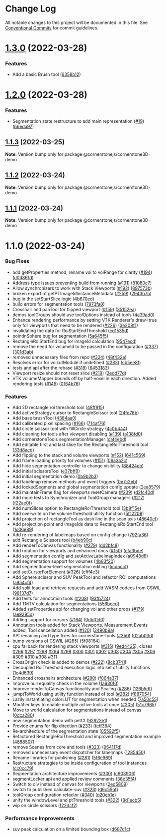 # Change Log

All notable changes to this project will be documented in this file.
See [Conventional Commits](https://conventionalcommits.org) for commit guidelines.

# [1.3.0](https://github.com/PrecisionMetrics/cornerstone3d-FORPUBLIC/compare/@cornerstonejs/cornerstone3D-demo@1.2.0...@cornerstonejs/cornerstone3D-demo@1.3.0) (2022-03-28)


### Features

* Add a basic Brush tool ([6358b12](https://github.com/PrecisionMetrics/cornerstone3d-FORPUBLIC/commit/6358b126c9d03bd349f864cec53d22c92f8b1405))





# [1.2.0](https://github.com/PrecisionMetrics/cornerstone3d-FORPUBLIC/compare/@cornerstonejs/cornerstone3D-demo@1.1.3...@cornerstonejs/cornerstone3D-demo@1.2.0) (2022-03-28)


### Features

* Segmentation state restructure to add main representation ([#19](https://github.com/PrecisionMetrics/cornerstone3d-FORPUBLIC/issues/19)) ([b6eda97](https://github.com/PrecisionMetrics/cornerstone3d-FORPUBLIC/commit/b6eda97ab77ec244fd2e3a8c7d164efe78a4516f))





## [1.1.3](https://github.com/PrecisionMetrics/cornerstone3d-FORPUBLIC/compare/@cornerstonejs/cornerstone3D-demo@1.1.2...@cornerstonejs/cornerstone3D-demo@1.1.3) (2022-03-25)

**Note:** Version bump only for package @cornerstonejs/cornerstone3D-demo





## [1.1.2](https://github.com/PrecisionMetrics/cornerstone3d-FORPUBLIC/compare/@cornerstonejs/cornerstone3D-demo@1.1.1...@cornerstonejs/cornerstone3D-demo@1.1.2) (2022-03-24)

**Note:** Version bump only for package @cornerstonejs/cornerstone3D-demo





## [1.1.1](https://github.com/PrecisionMetrics/cornerstone3d-FORPUBLIC/compare/@cornerstonejs/cornerstone3D-demo@1.1.0...@cornerstonejs/cornerstone3D-demo@1.1.1) (2022-03-24)

**Note:** Version bump only for package @cornerstonejs/cornerstone3D-demo





# 1.1.0 (2022-03-24)


### Bug Fixes

* add getProperties method, rename voi to voiRange for clarity ([#194](https://github.com/PrecisionMetrics/cornerstone3d-FORPUBLIC/issues/194)) ([d0d861d](https://github.com/PrecisionMetrics/cornerstone3d-FORPUBLIC/commit/d0d861dbcc69df681540a7e37b60c6a5fa2caaa3))
* Address type issues preventing build from running ([#131](https://github.com/PrecisionMetrics/cornerstone3d-FORPUBLIC/issues/131)) ([81080c7](https://github.com/PrecisionMetrics/cornerstone3d-FORPUBLIC/commit/81080c719ea75cba7168165e5f733f4a7d6ec236))
* Allow synchronizers to work with Stack Viewports ([#192](https://github.com/PrecisionMetrics/cornerstone3d-FORPUBLIC/issues/192)) ([897573b](https://github.com/PrecisionMetrics/cornerstone3d-FORPUBLIC/commit/897573be5188a2e7fd39e4f0f9fc4d587c868155))
* broken export of getPTImageIdInstanceMetadata ([#259](https://github.com/PrecisionMetrics/cornerstone3d-FORPUBLIC/issues/259)) ([2943b7b](https://github.com/PrecisionMetrics/cornerstone3d-FORPUBLIC/commit/2943b7ba2be1d02af837916ab8126d1d239e11a2))
* bug in the setStartSlice logic ([4b670cd](https://github.com/PrecisionMetrics/cornerstone3d-FORPUBLIC/commit/4b670cd9f7d10858f1d4baabdce6ee8b81f37b41))
* build errors for segmentation tools ([7973fa8](https://github.com/PrecisionMetrics/cornerstone3d-FORPUBLIC/commit/7973fa8b20bddcd1a7edf733785f213804be3349))
* Crosshair and panTool for flipped viewport ([#159](https://github.com/PrecisionMetrics/cornerstone3d-FORPUBLIC/issues/159)) ([35152ea](https://github.com/PrecisionMetrics/cornerstone3d-FORPUBLIC/commit/35152ea1b7211f5e4fc2f5edb55bc5f8e70aa3d6))
* demos toolGroups should use toolOptions instead of tools ([4a39ad0](https://github.com/PrecisionMetrics/cornerstone3d-FORPUBLIC/commit/4a39ad0f434a077d90465bc259ca2950ee09e115))
* Enhance rendering performance by setting VTK Renderer's draw=true only for viewports that need to be rendered ([#226](https://github.com/PrecisionMetrics/cornerstone3d-FORPUBLIC/issues/226)) ([3e208f1](https://github.com/PrecisionMetrics/cornerstone3d-FORPUBLIC/commit/3e208f11556e80c7ca53f76ef20c87613d57c989))
* invalidating the data for RoiStartEndThreshold ([cd1535d](https://github.com/PrecisionMetrics/cornerstone3d-FORPUBLIC/commit/cd1535d77dd2fe551fa8e0fab0a4ac2bd16c38dc))
* pointInSphere bug for segmentation ([5a645f5](https://github.com/PrecisionMetrics/cornerstone3d-FORPUBLIC/commit/5a645f5b075d51c8dca5a273f5bccc653085a778))
* RectangleRoiStartEnd bug for imageId calculation ([9547ecd](https://github.com/PrecisionMetrics/cornerstone3d-FORPUBLIC/commit/9547ecdb6a58e129f041881b8b2989c95e842a9d))
* remove the need for volumeId to be passed in the configuration ([#337](https://github.com/PrecisionMetrics/cornerstone3d-FORPUBLIC/issues/337)) ([301d3ab](https://github.com/PrecisionMetrics/cornerstone3d-FORPUBLIC/commit/301d3ab61a4a29851f51f905dc6a94d20f6eae6a))
* removed unnecessary files from repo ([#324](https://github.com/PrecisionMetrics/cornerstone3d-FORPUBLIC/issues/324)) ([48f432e](https://github.com/PrecisionMetrics/cornerstone3d-FORPUBLIC/commit/48f432e72323567a13083cb274d65e56b3442635))
* Resolves error for voiLutModule if undefined ([#283](https://github.com/PrecisionMetrics/cornerstone3d-FORPUBLIC/issues/283)) ([cb5ee8f](https://github.com/PrecisionMetrics/cornerstone3d-FORPUBLIC/commit/cb5ee8fdebc7d6c7cf97b952061021f93046ad20))
* tests and api after the rebase ([#319](https://github.com/PrecisionMetrics/cornerstone3d-FORPUBLIC/issues/319)) ([6453183](https://github.com/PrecisionMetrics/cornerstone3d-FORPUBLIC/commit/64531833942f2db62cae3313a948ec38b9b5015c))
* Viewport resize should not reset slice ([#219](https://github.com/PrecisionMetrics/cornerstone3d-FORPUBLIC/issues/219)) ([2edd77d](https://github.com/PrecisionMetrics/cornerstone3d-FORPUBLIC/commit/2edd77d4d54dfcc7ffe1634cb8c3081928d8dd5e))
* VTK volumeMapper bounds off by half-voxel in each direction. Added rendering tests ([#145](https://github.com/PrecisionMetrics/cornerstone3d-FORPUBLIC/issues/145)) ([0164b76](https://github.com/PrecisionMetrics/cornerstone3d-FORPUBLIC/commit/0164b765cf1bd9121112bdc286f699f606393da0))


### Features

* Add 2D rectangle roi threshold tool ([48ff815](https://github.com/PrecisionMetrics/cornerstone3d-FORPUBLIC/commit/48ff81540534d21d6601c4db81abfdd706652607))
* Add activeStrategy cursor to RectangleScissor tool ([24fd78b](https://github.com/PrecisionMetrics/cornerstone3d-FORPUBLIC/commit/24fd78b5e1960843cfc4b60fd8fcb349f54ef2b7))
* Add base brushTool ([4384aa0](https://github.com/PrecisionMetrics/cornerstone3d-FORPUBLIC/commit/4384aa0fea6505db22d3c53e3b46d495d08766f6))
* Add calibrated pixel spacing ([#166](https://github.com/PrecisionMetrics/cornerstone3d-FORPUBLIC/issues/166)) ([714af76](https://github.com/PrecisionMetrics/cornerstone3d-FORPUBLIC/commit/714af76265099f8298e8d3f8c900f51cce9bf780))
* Add circle scissor tool with fillCircle strategy ([4c0b444](https://github.com/PrecisionMetrics/cornerstone3d-FORPUBLIC/commit/4c0b4444f61c33c02e31c33aa3bc53e62196ceb2))
* Add cleaning for tools after viewport disabling ([#139](https://github.com/PrecisionMetrics/cornerstone3d-FORPUBLIC/issues/139)) ([a138fd0](https://github.com/PrecisionMetrics/cornerstone3d-FORPUBLIC/commit/a138fd0805d09808c1dad1da7742c0d818c186f8))
* Add cornerstoneTools segmentationManager ([caf4ebd](https://github.com/PrecisionMetrics/cornerstone3d-FORPUBLIC/commit/caf4ebdacdaee8672055af71633c1b02b82e8d34))
* Add editable first and last slice for the RectangleRoiThreshold tool ([33d8acd](https://github.com/PrecisionMetrics/cornerstone3d-FORPUBLIC/commit/33d8acd49742204efad7b1c81dab343646ba102a))
* Add flipping to the stack and volume viewports ([#152](https://github.com/PrecisionMetrics/cornerstone3d-FORPUBLIC/issues/152)) ([641c569](https://github.com/PrecisionMetrics/cornerstone3d-FORPUBLIC/commit/641c569f1677e4983ae0772bfb5f39e5bc44accb))
* Add frame loading priority for volumes ([#151](https://github.com/PrecisionMetrics/cornerstone3d-FORPUBLIC/issues/151)) ([09a3a2c](https://github.com/PrecisionMetrics/cornerstone3d-FORPUBLIC/commit/09a3a2cdd0756332e8297f44e4d61643f6241b45))
* Add hide segmentation controller to change visibility ([88424eb](https://github.com/PrecisionMetrics/cornerstone3d-FORPUBLIC/commit/88424eb8d3052b77abf1021184aefcba53ef89df))
* Add initial scissorsTool ([e37bff9](https://github.com/PrecisionMetrics/cornerstone3d-FORPUBLIC/commit/e37bff9c14dc2ee870f895190f951fa20f8bb662))
* Add initial segmentation demo ([0b9b2b3](https://github.com/PrecisionMetrics/cornerstone3d-FORPUBLIC/commit/0b9b2b3932f65e6794327c86cc4212a58a9f837c))
* Add labelmap remove methods and event triggers ([0e7c2eb](https://github.com/PrecisionMetrics/cornerstone3d-FORPUBLIC/commit/0e7c2eb27cc77980b8369818b041170a6d5ef4be))
* Add lockedSegments and global segmentation config update ([2ea8579](https://github.com/PrecisionMetrics/cornerstone3d-FORPUBLIC/commit/2ea8579d3ad58a208f9b59f05eb4b594eebb79dd))
* Add maintainFrame flag for viewports resetCamera ([#239](https://github.com/PrecisionMetrics/cornerstone3d-FORPUBLIC/issues/239)) ([d2fc40d](https://github.com/PrecisionMetrics/cornerstone3d-FORPUBLIC/commit/d2fc40d067dd937287f5819c7ff767a16e6ef60d))
* Add more tests to Synchronizer and ToolGroup managers ([#217](https://github.com/PrecisionMetrics/cornerstone3d-FORPUBLIC/issues/217)) ([f22ae0f](https://github.com/PrecisionMetrics/cornerstone3d-FORPUBLIC/commit/f22ae0f1e751e3fd3944fe97c4abd9e1a10137e8))
* Add numSlices option to RectangleRoiThreshold tool ([3b8f15e](https://github.com/PrecisionMetrics/cornerstone3d-FORPUBLIC/commit/3b8f15ebbb5abf672ed592d6d4f99438f3992bf2))
* Add overwrite on the volume threshold utility function ([5f12208](https://github.com/PrecisionMetrics/cornerstone3d-FORPUBLIC/commit/5f12208057ab618ad8f3f78bb539c08500ffc4e0))
* Add projection of rectangleTool as dash line in the scan axis ([48640cf](https://github.com/PrecisionMetrics/cornerstone3d-FORPUBLIC/commit/48640cfdd17ddd42f7c951abf6c05c9a94783c90))
* Add projection point and imageIds data to RectangleRoiStartEnd tool ([1c06e89](https://github.com/PrecisionMetrics/cornerstone3d-FORPUBLIC/commit/1c06e89b55956a8bca3a90814fc8eb65135ee6a4))
* Add re-rendering of labelmaps based on config change ([792fa36](https://github.com/PrecisionMetrics/cornerstone3d-FORPUBLIC/commit/792fa3685dcb2715d7aaa22c71e4fd8e9d35b67a))
* add Rectangle Scissors tool ([b4eb90c](https://github.com/PrecisionMetrics/cornerstone3d-FORPUBLIC/commit/b4eb90c511eb69929ea1f104d9750884f411dcc2))
* Add renderToCanvas functionality ([#279](https://github.com/PrecisionMetrics/cornerstone3d-FORPUBLIC/issues/279)) ([dd2bfc8](https://github.com/PrecisionMetrics/cornerstone3d-FORPUBLIC/commit/dd2bfc8d085f0dda99473ba90dfc4ba2214fb2c4))
* Add rotation for viewports and enhanced docs ([#150](https://github.com/PrecisionMetrics/cornerstone3d-FORPUBLIC/issues/150)) ([cfa3bde](https://github.com/PrecisionMetrics/cornerstone3d-FORPUBLIC/commit/cfa3bde36120db4034e7efb11813b193a0e148ab))
* Add segmentation config and setActiveLabelmapIndex ([a0948d8](https://github.com/PrecisionMetrics/cornerstone3d-FORPUBLIC/commit/a0948d88349ead83fceb0b2726c7761bd8d8ce80))
* Add segmentation support for volumes ([4b83f20](https://github.com/PrecisionMetrics/cornerstone3d-FORPUBLIC/commit/4b83f20e5d4ec514cdd506f67361b38d532fc1f4))
* Add segmentIndex-level segmentation editing ([5cd5ccf](https://github.com/PrecisionMetrics/cornerstone3d-FORPUBLIC/commit/5cd5ccf91d2f970269f15d4331c9a839948aea06))
* add setCursorForElement ([#326](https://github.com/PrecisionMetrics/cornerstone3d-FORPUBLIC/issues/326)) ([cfff4e3](https://github.com/PrecisionMetrics/cornerstone3d-FORPUBLIC/commit/cfff4e38576a4e1cea1e76e9086f8f4ee2695e25))
* Add Sphere scissor and SUV PeakTool and refactor ROI computations ([a854cf4](https://github.com/PrecisionMetrics/cornerstone3d-FORPUBLIC/commit/a854cf48c370f97811b1fe8bae23802e440c6c41))
* Add split load and retrieve requests and add WASM codecs from CSWIL ([98137d7](https://github.com/PrecisionMetrics/cornerstone3d-FORPUBLIC/commit/98137d7a3ca824f1db7cb623431bd8d3a010b507))
* Add tests for annotation tools ([#208](https://github.com/PrecisionMetrics/cornerstone3d-FORPUBLIC/issues/208)) ([93fb724](https://github.com/PrecisionMetrics/cornerstone3d-FORPUBLIC/commit/93fb7240c6a6e54793ac680ce418a9330cdea781))
* Add TMTV calculation for segmentations ([556bdcd](https://github.com/PrecisionMetrics/cornerstone3d-FORPUBLIC/commit/556bdcd14123a90b275f54d9b82e79e68a5d1334))
* Added setProperties api for changing voi and other props ([#179](https://github.com/PrecisionMetrics/cornerstone3d-FORPUBLIC/issues/179)) ([ae9295d](https://github.com/PrecisionMetrics/cornerstone3d-FORPUBLIC/commit/ae9295db916a3ef5d30d591a0541b2a8c6213fe8))
* Adding support for cursors ([#164](https://github.com/PrecisionMetrics/cornerstone3d-FORPUBLIC/issues/164)) ([0dbf0d0](https://github.com/PrecisionMetrics/cornerstone3d-FORPUBLIC/commit/0dbf0d0e85b7d4e27fe15fb9f5a659985811cfb0))
* Annotation tools added for Stack Viewports, Measurement Events added, Tool cancellation added  ([#120](https://github.com/PrecisionMetrics/cornerstone3d-FORPUBLIC/issues/120)) ([3490b9a](https://github.com/PrecisionMetrics/cornerstone3d-FORPUBLIC/commit/3490b9a9a319d336841c3ed0cc314581710fa53c))
* API renaming and type fixes for cornerstone-tools ([#350](https://github.com/PrecisionMetrics/cornerstone3d-FORPUBLIC/issues/350)) ([02ab03d](https://github.com/PrecisionMetrics/cornerstone3d-FORPUBLIC/commit/02ab03d60c214bf8a6abc9b0b7e77c1f08f82c9a))
* bump versions of CSWIL ([#285](https://github.com/PrecisionMetrics/cornerstone3d-FORPUBLIC/issues/285)) ([5f08164](https://github.com/PrecisionMetrics/cornerstone3d-FORPUBLIC/commit/5f081648284c1ad5f4b08179ad1da5dd3b5a4d81))
* cpu fallback for rendering stack viewports ([#315](https://github.com/PrecisionMetrics/cornerstone3d-FORPUBLIC/issues/315)) ([9ed4425](https://github.com/PrecisionMetrics/cornerstone3d-FORPUBLIC/commit/9ed44254c21455ec14b4ee0019784d4d73bd9cd3)), closes [#296](https://github.com/PrecisionMetrics/cornerstone3d-FORPUBLIC/issues/296) [#297](https://github.com/PrecisionMetrics/cornerstone3d-FORPUBLIC/issues/297) [#298](https://github.com/PrecisionMetrics/cornerstone3d-FORPUBLIC/issues/298) [#294](https://github.com/PrecisionMetrics/cornerstone3d-FORPUBLIC/issues/294) [#299](https://github.com/PrecisionMetrics/cornerstone3d-FORPUBLIC/issues/299) [#300](https://github.com/PrecisionMetrics/cornerstone3d-FORPUBLIC/issues/300) [#301](https://github.com/PrecisionMetrics/cornerstone3d-FORPUBLIC/issues/301) [#302](https://github.com/PrecisionMetrics/cornerstone3d-FORPUBLIC/issues/302) [#303](https://github.com/PrecisionMetrics/cornerstone3d-FORPUBLIC/issues/303) [#304](https://github.com/PrecisionMetrics/cornerstone3d-FORPUBLIC/issues/304) [#305](https://github.com/PrecisionMetrics/cornerstone3d-FORPUBLIC/issues/305) [#306](https://github.com/PrecisionMetrics/cornerstone3d-FORPUBLIC/issues/306) [#309](https://github.com/PrecisionMetrics/cornerstone3d-FORPUBLIC/issues/309) [#310](https://github.com/PrecisionMetrics/cornerstone3d-FORPUBLIC/issues/310) [#308](https://github.com/PrecisionMetrics/cornerstone3d-FORPUBLIC/issues/308) [#311](https://github.com/PrecisionMetrics/cornerstone3d-FORPUBLIC/issues/311)
* CrossOrigin check is added to demos ([#222](https://github.com/PrecisionMetrics/cornerstone3d-FORPUBLIC/issues/222)) ([8cb3741](https://github.com/PrecisionMetrics/cornerstone3d-FORPUBLIC/commit/8cb374127a502b0ec289f4eb11fa1bb98b6a1710))
* Decoupled RoiThreshold execution logic into set of utility functions ([1c4d639](https://github.com/PrecisionMetrics/cornerstone3d-FORPUBLIC/commit/1c4d639fcce2af2a5ebc6cb8816519a7d48a5114))
* Enhanced crosshairs architecture ([#280](https://github.com/PrecisionMetrics/cornerstone3d-FORPUBLIC/issues/280)) ([f064a37](https://github.com/PrecisionMetrics/cornerstone3d-FORPUBLIC/commit/f064a374b1bb68ef60aaa82683193e231775df94))
* Improve null equality check in the volume ([1a930f0](https://github.com/PrecisionMetrics/cornerstone3d-FORPUBLIC/commit/1a930f01f4769424e311fffcff0949ed900bdd61))
* Improve renderToCanvas functionality and Scaling ([#286](https://github.com/PrecisionMetrics/cornerstone3d-FORPUBLIC/issues/286)) ([126b5df](https://github.com/PrecisionMetrics/cornerstone3d-FORPUBLIC/commit/126b5df6d6cde7477a3a7b61814e06f4f5b67813))
* jumptToWorld using utility function instead of tool ([#282](https://github.com/PrecisionMetrics/cornerstone3d-FORPUBLIC/issues/282)) ([f887054](https://github.com/PrecisionMetrics/cornerstone3d-FORPUBLIC/commit/f887054a327ca0c99b1722d8845d1ba4187530b6))
* Lazily instantiating colorLUT for segmentation when needed ([7a50c55](https://github.com/PrecisionMetrics/cornerstone3d-FORPUBLIC/commit/7a50c55046ca08a0bd11ee8ae24c985bb03717d1))
* Modifier keys to enable multiple active tools at once ([#205](https://github.com/PrecisionMetrics/cornerstone3d-FORPUBLIC/issues/205)) ([51c7965](https://github.com/PrecisionMetrics/cornerstone3d-FORPUBLIC/commit/51c7965d5b71e8b544d2d5b9f19aef2e2679be19))
* Move to world calculation for segmentations instead of canvas ([0dca280](https://github.com/PrecisionMetrics/cornerstone3d-FORPUBLIC/commit/0dca280d4b396135112d802bcc712671d1eb8e1b))
* new segmentation demo with petCt ([92923e1](https://github.com/PrecisionMetrics/cornerstone3d-FORPUBLIC/commit/92923e17024d615ec7b1f62f373fecf1767aac8b))
* Provide enums for flip direction ([#233](https://github.com/PrecisionMetrics/cornerstone3d-FORPUBLIC/issues/233)) ([fcff364](https://github.com/PrecisionMetrics/cornerstone3d-FORPUBLIC/commit/fcff364d179c858c89a1fadc4d39424349b106e6))
* Re-architecture of the segmentation state ([05592f5](https://github.com/PrecisionMetrics/cornerstone3d-FORPUBLIC/commit/05592f5ce81f83d283779c5e9afc41b23802fddc))
* Refactored RectangleRoiThreshold and improved segmentation example ([4888507](https://github.com/PrecisionMetrics/cornerstone3d-FORPUBLIC/commit/48885071f90872a4f364c187cb99b5932601c09e))
* remove Scenes from core and tools ([#323](https://github.com/PrecisionMetrics/cornerstone3d-FORPUBLIC/issues/323)) ([954117d](https://github.com/PrecisionMetrics/cornerstone3d-FORPUBLIC/commit/954117d87f178fe4cbada478417d927ac436d379))
* removed unnecessary event dispatcher for labelmaps ([1285450](https://github.com/PrecisionMetrics/cornerstone3d-FORPUBLIC/commit/12854503bf3b7ac4b15453aa74fb84314558d6e3))
* Rename libraries for publishing ([#281](https://github.com/PrecisionMetrics/cornerstone3d-FORPUBLIC/issues/281)) ([5f6e969](https://github.com/PrecisionMetrics/cornerstone3d-FORPUBLIC/commit/5f6e9691123c91db0ba536750274932a6d1ef51b))
* Restructure strategies to be inside configuration of tool instances ([cc0cc79](https://github.com/PrecisionMetrics/cornerstone3d-FORPUBLIC/commit/cc0cc7948b8c50bdccb53fb2fe4a2fde16095a97))
* Segmentation architecture improvements ([#330](https://github.com/PrecisionMetrics/cornerstone3d-FORPUBLIC/issues/330)) ([c603906](https://github.com/PrecisionMetrics/cornerstone3d-FORPUBLIC/commit/c60390646a2b84bc6e63e4a08c4e97a81601b1d8))
* segmentLocker api and applied review comments ([36c35f4](https://github.com/PrecisionMetrics/cornerstone3d-FORPUBLIC/commit/36c35f4b4882b3efed84f18b2260c5c96990c36c))
* Switch to div instead of canvas for viewports ([2ed5809](https://github.com/PrecisionMetrics/cornerstone3d-FORPUBLIC/commit/2ed5809610b211961218342564de7e297c3e2af6))
* switch to published calculate-suv ([#328](https://github.com/PrecisionMetrics/cornerstone3d-FORPUBLIC/issues/328)) ([d6c59af](https://github.com/PrecisionMetrics/cornerstone3d-FORPUBLIC/commit/d6c59af77ecfa3575a2fe586fd942bece16713c9))
* toolGroup configuration refactor ([#340](https://github.com/PrecisionMetrics/cornerstone3d-FORPUBLIC/issues/340)) ([d20eb1e](https://github.com/PrecisionMetrics/cornerstone3d-FORPUBLIC/commit/d20eb1ebb5b04eeced837a7f8a7dbdb99a2dba0e))
* unify the windowLevel and ptThreshold tools ([#322](https://github.com/PrecisionMetrics/cornerstone3d-FORPUBLIC/issues/322)) ([8d1ecb5](https://github.com/PrecisionMetrics/cornerstone3d-FORPUBLIC/commit/8d1ecb5a8a5e6a9f423a7ab6169b52149318f94a))
* wip on circle scissors ([f22dcf2](https://github.com/PrecisionMetrics/cornerstone3d-FORPUBLIC/commit/f22dcf2bb5834b799bf8f0966979740720408351))


### Performance Improvements

* suv peak calculation on a limited bounding box ([d687d1c](https://github.com/PrecisionMetrics/cornerstone3d-FORPUBLIC/commit/d687d1c43a866179ecd9129d462cf36fc89094cf))
